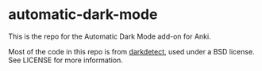 # automatic-dark-mode
This is the repo for the Automatic Dark Mode add-on for Anki.

Most of the code in this repo is from
[darkdetect](https://github.com/albertosottile/darkdetect/), used under a BSD
license. See LICENSE for more information.
